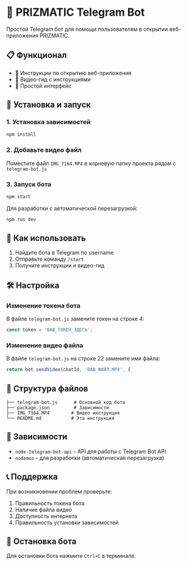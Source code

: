 # 🤖 PRIZMATIC Telegram Bot

Простой Telegram бот для помощи пользователям в открытии веб-приложения PRIZMATIC.

## 📋 Функционал

- 📱 Инструкции по открытию веб-приложения
- 🎥 Видео-гид с инструкциями
- 💬 Простой интерфейс

## 🚀 Установка и запуск

### 1. Установка зависимостей
```bash
npm install
```

### 2. Добавьте видео файл
Поместите файл `IMG_7164.MP4` в корневую папку проекта рядом с `telegram-bot.js`

### 3. Запуск бота
```bash
npm start
```

Для разработки с автоматической перезагрузкой:
```bash
npm run dev
```

## 📱 Как использовать

1. Найдите бота в Telegram по username
2. Отправьте команду `/start`
3. Получите инструкции и видео-гид

## 🛠️ Настройка

### Изменение токена бота
В файле `telegram-bot.js` замените токен на строке 4:
```javascript
const token = 'ВАШ_ТОКЕН_ЗДЕСЬ';
```

### Изменение видео файла
В файле `telegram-bot.js` на строке 22 замените имя файла:
```javascript
return bot.sendVideo(chatId, 'ВАШ_ФАЙЛ.MP4', {
```

## 📝 Структура файлов

```
├── telegram-bot.js      # Основной код бота
├── package.json         # Зависимости
├── IMG_7164.MP4        # Видео инструкция
└── README.md           # Эта инструкция
```

## 🔧 Зависимости

- `node-telegram-bot-api` - API для работы с Telegram Bot API
- `nodemon` - для разработки (автоматическая перезагрузка)

## 📞 Поддержка

При возникновении проблем проверьте:
1. Правильность токена бота
2. Наличие файла видео
3. Доступность интернета
4. Правильность установки зависимостей

## 🛑 Остановка бота

Для остановки бота нажмите `Ctrl+C` в терминале.